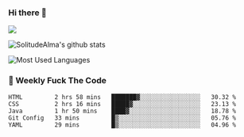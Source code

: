 ### Hi there 👋

<p>
  <a href="https://count.getloli.com/"><img src="https://count.getloli.com/get/@:solitudealma"></a>
</p>

![SolitudeAlma's github stats](https://github-readme-stats.vercel.app/api?username=solitudealma&show_icons=true&theme=radical)

![Most Used Languages](https://github-readme-stats.vercel.app/api/top-langs/?username=solitudealma&layout=compact&hide_border=true&theme=dark)
<!-- ![visitors](https://visitor-badge.glitch.me/badge?page_id=solitudealma.solitudealma.id) -->


### :dart: Weekly Fuck The Code

<!--START_SECTION:waka-->
```text
HTML         2 hrs 58 mins   ███████▓░░░░░░░░░░░░░░░░░   30.32 % 
CSS          2 hrs 16 mins   █████▓░░░░░░░░░░░░░░░░░░░   23.13 % 
Java         1 hr 50 mins    ████▓░░░░░░░░░░░░░░░░░░░░   18.78 % 
Git Config   33 mins         █▒░░░░░░░░░░░░░░░░░░░░░░░   05.76 % 
YAML         29 mins         █▒░░░░░░░░░░░░░░░░░░░░░░░   04.96 % 
```
<!--END_SECTION:waka-->
